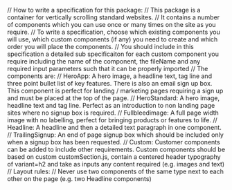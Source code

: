 // How to write a specification for this package:
// This package is a container for vertically scrolling standard websites.
// It contains a number of components which you can use once or many times on the site as you require.
// To write a specification, choose which existing components you will use, which custom components (if any) you need to create and which order you will place the components.
// You should include in this specification a detailed sub specificaiton for each custom component you require including the name of the component, the fileName and any required input parameters such that it can be properly imported
// The components are:
// HeroApp: A hero image, a headline text, tag line and three point bullet list of key features. There is also an email sign up box. This component is perfect for landing / marketing pages requiring a sign up and must be placed at the top of the page.
// HeroStandard: A hero image, headline text and tag line. Perfect as an introduction to non landing page sites where no signup box is required.
// Fullbleedimage: A full page width image with no labelling, perfect for bringing products or features to life.
// Headline: A headline and then a detailed text paragraph in one component.
// TrailingSignup: An end of page signup box which should be included only when a signup box has been requested.
// Custom: Customer components can be added to include other requirements. Custom components should be based on custom customSection.js, contain a centered header typography of variant=h2 and take as inputs any content required (e.g. images and text)
// Layout rules:
// Never use two components of the same type next to each other on the page (e.g. two Headline components)
